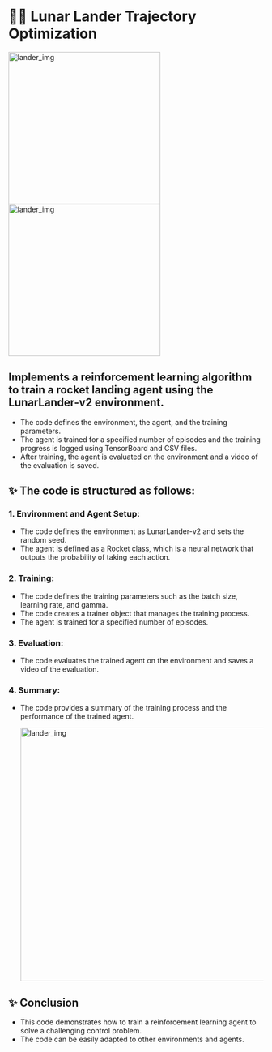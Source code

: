 # 🚀🌘 Lunar Lander Trajectory Optimization

<img src="https://github.com/vivekcrox/lunar_lander_trajectory_optimization_-vivek-/assets/133307528/b1a6cbe5-a277-4c7b-b740-3aafc31bedd6" width="300" alt="lander_img">
<img src="https://github.com/vivekcrox/lunar_lander_trajectory_optimization_-vivek-/assets/133307528/869a73e2-0722-4fdb-88e3-af5ff099ac71" width="300" alt="lander_img">

## Implements a reinforcement learning algorithm to train a rocket landing agent using the LunarLander-v2 environment.
- The code defines the environment, the agent, and the training parameters.
- The agent is trained for a specified number of episodes and the training progress is logged using TensorBoard and CSV files.
- After training, the agent is evaluated on the environment and a video of the evaluation is saved.

## ✨ The code is structured as follows:

### 1. Environment and Agent Setup:
- The code defines the environment as LunarLander-v2 and sets the random seed.
- The agent is defined as a Rocket class, which is a neural network that outputs the probability of taking each action.

### 2. Training:
- The code defines the training parameters such as the batch size, learning rate, and gamma.
- The code creates a trainer object that manages the training process.
- The agent is trained for a specified number of episodes.

### 3. Evaluation:
- The code evaluates the trained agent on the environment and saves a video of the evaluation.

### 4. Summary:
- The code provides a summary of the training process and the performance of the trained agent.

  <img src="https://github.com/vivekcrox/lunar_lander_trajectory_optimization_-vivek-/assets/133307528/16ee2af5-082c-4094-b256-c7d5fad463ce" width="500" alt="lander_img">

## ✨ Conclusion
- This code demonstrates how to train a reinforcement learning agent to solve a challenging control problem.
- The code can be easily adapted to other environments and agents.
